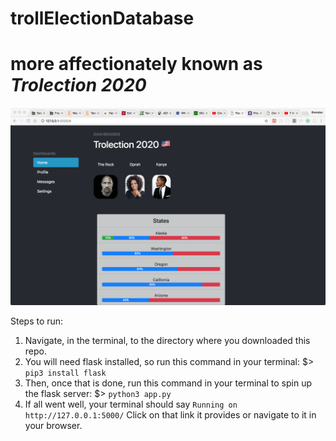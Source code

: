 # trollElectionDatabase
# more affectionately known as *Trolection 2020*

![version 1](https://github.com/brendanAlbert/trollElectionDatabase/blob/master/v1.png)

Steps to run:
1) Navigate, in the terminal, to the directory where you downloaded this repo.
2) You will need flask installed, so run this command in your terminal:
$> ```pip3 install flask```
3) Then, once that is done, run this command in your terminal to spin up the flask server:
$> ```python3 app.py```
4) If all went well, your terminal should say ```Running on http://127.0.0.1:5000/```
  Click on that link it provides or navigate to it in your browser.

